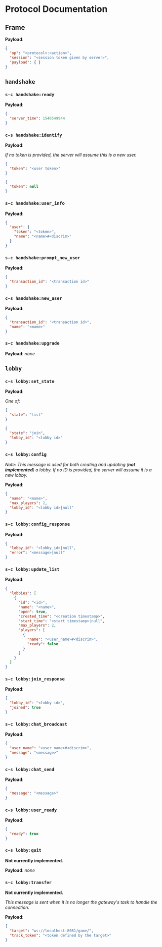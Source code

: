 # Protocol Documentation

## Frame

**Payload**:

```json
{
  "op": "<protocol>:<action>",
  "session": "<session token given by server>",
  "payload": { }
}
```

## `handshake`

### `s-c handshake:ready`
  **Payload**:
  
  ```json
  {
    "server_time": 1540549944
  }
  ```

### `c-s handshake:identify`

  **Payload**:
  
  *If no token is provided, the server will assume this is a new user.*
  ```json
  {
    "token": "<user token>"
  }
  ```

  ```json
  {
    "token": null
  }  
  ```
  
### `s-c handshake:user_info`

  **Payload**:
  ```json
  {
    "user": {
      "token": "<token>",
      "name": "<name>#<discrim>"
    }
  }
  ```

### `s-c handshake:prompt_new_user`

  **Payload**:
  ```json
  {
    "transaction_id": "<transaction id>"
  }
  ```

### `c-s handshake:new_user`

  **Payload**:
  ```json
  {
    "transaction_id": "<transaction id>",
    "name": "<name>"
  }
  ```

### `s-c handshake:upgrade`

**Payload**: *none*

## `lobby`

### `c-s lobby:set_state`

  **Payload**:
  
  *One of:*
  
  ```json
  {
    "state": "list"
  }
  ```

  ```json
  {
    "state": "join",
    "lobby_id": "<lobby id>"
  }
  ```

### `c-s lobby:config`

  *Note: This message is used for both creating and updating (**not implemented**) a lobby. If no ID is provided,*
  *the server will assume it is a new lobby.*

  **Payload**:

  ```json
  {
    "name": "<name>",
    "max_players": 2,
    "lobby_id": "<lobby id>|null"
  }
  ```

### `s-c lobby:config_response`

  **Payload**:

  ```json
  {
    "lobby_id": "<lobby_id>|null",
    "error": "<message>|null"
  }
  ```

### `s-c lobby:update_list`

  **Payload**:
  
  ```json
  {
    "lobbies": [
      {
        "id": "<id>",
        "name": "<name>",
        "open": true,
        "created_time": "<creation timestamp>",
        "start_time": "<start timestamp>|null",
        "max_players": 2,
        "players": [
          {
            "name": "<user_name>#<discrim>",
            "ready": false
          }
        ]
      }
    ]
  }
  ```
  

### `s-c lobby:join_response`

  **Payload**:
  
  ```json
  {
    "lobby_id": "<lobby id>",
    "joined": true
  }
  ```

### `s-c lobby:chat_broadcast`

  **Payload**:
  
  ```json
  {
    "user_name": "<user_name>#<discrim>",
    "message": "<message>"
  }
  ```

### `c-s lobby:chat_send`

  **Payload**:
  
  ```json
  {
    "message": "<message>"
  }
  ```

### `c-s lobby:user_ready`

  **Payload**:
  
  ```json
  {
    "ready": true
  }
  ```

### `c-s lobby:quit`

  **Not currently implemented.**

  **Payload**: *none*

### `s-c lobby:transfer`

  **Not currently implemented.**

  *This message is sent when it is no longer the gateway's task to handle the connection.*

  **Payload**:
  ```json
  {
    "target": "ws://localhost:8081/game/",
    "track_token": "<token defined by the target>"
  }
  ```
